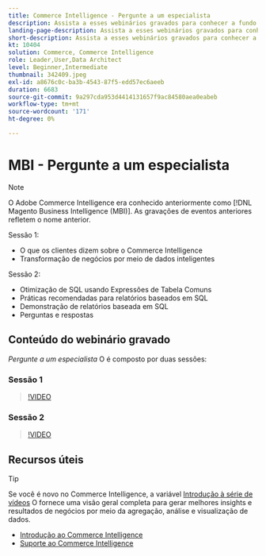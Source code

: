 ```yaml
---
title: Commerce Intelligence - Pergunte a um especialista
description: Assista a esses webinários gravados para conhecer a fundo a equipe de produtos de inteligência do Commerce, incluindo a transformação de negócios por meio de dados inteligentes.
landing-page-description: Assista a esses webinários gravados para conhecer a fundo a equipe de produtos de inteligência do Commerce, incluindo a transformação de negócios por meio de dados inteligentes.
short-description: Assista a esses webinários gravados para conhecer a fundo a equipe de produtos de inteligência do Commerce, incluindo a transformação de negócios por meio de dados inteligentes.
kt: 10404
solution: Commerce, Commerce Intelligence
role: Leader,User,Data Architect
level: Beginner,Intermediate
thumbnail: 342409.jpeg
exl-id: a8676c0c-ba3b-4543-87f5-edd57ec6aeeb
duration: 6683
source-git-commit: 9a297cda953d4414131657f9ac84580aea0eabeb
workflow-type: tm+mt
source-wordcount: '171'
ht-degree: 0%

---
```


# MBI - Pergunte a um especialista

>[!NOTE]
>
>O Adobe Commerce Intelligence era conhecido anteriormente como [!DNL Magento Business Intelligence (MBI)]. As gravações de eventos anteriores refletem o nome anterior.

Sessão 1:

- O que os clientes dizem sobre o Commerce Intelligence
- Transformação de negócios por meio de dados inteligentes

Sessão 2:

- Otimização de SQL usando Expressões de Tabela Comuns
- Práticas recomendadas para relatórios baseados em SQL
- Demonstração de relatórios baseada em SQL
- Perguntas e respostas

## Conteúdo do webinário gravado

_Pergunte a um especialista_ O é composto por duas sessões:

### Sessão 1

>[!VIDEO](https://video.tv.adobe.com/v/342409?quality=12&learn=on)

### Sessão 2

>[!VIDEO](https://video.tv.adobe.com/v/342410?quality=12&learn=on)

## Recursos úteis

>[!TIP]
>
>Se você é novo no Commerce Intelligence, a variável [Introdução à série de vídeos](https://experienceleague.adobe.com/docs/commerce-learn/tutorials/mbi/introduction/1-overview.html) O fornece uma visão geral completa para gerar melhores insights e resultados de negócios por meio da agregação, análise e visualização de dados.

- [Introdução ao Commerce Intelligence](https://experienceleague.adobe.com/docs/commerce-business-intelligence/mbi/getting-started.html)
- [Suporte ao Commerce Intelligence](https://experienceleague.adobe.com/docs/commerce-knowledge-base/kb/troubleshooting/miscellaneous/mbi-service-policies.html)
